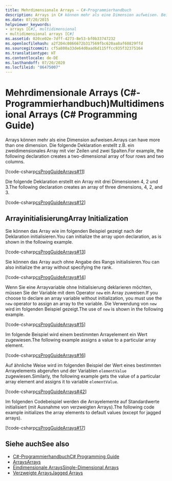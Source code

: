 ```yaml
---
title: Mehrdimensionale Arrays – C#-Programmierhandbuch
description: Arrays in C# können mehr als eine Dimension aufweisen. Bei dieser Beispieldeklaration wird ein zweidimensionales Array mit vier Zeilen und zwei Spalten erstellt.
ms.date: 07/20/2015
helpviewer_keywords:
- arrays [C#], multidimensional
- multidimensional arrays [C#]
ms.assetid: 020ce02e-7dff-4273-8e53-bf0b33747232
ms.openlocfilehash: a2f204c0866672b317569fbc620aa8af60829ffd
ms.sourcegitcommit: cf5a800a33de64d0aad6d115ffcc935f32375164
ms.translationtype: HT
ms.contentlocale: de-DE
ms.lasthandoff: 07/20/2020
ms.locfileid: "86475007"
---
```

# <a name="multidimensional-arrays-c-programming-guide"></a><span data-ttu-id="01a60-104">Mehrdimensionale Arrays (C#-Programmierhandbuch)</span><span class="sxs-lookup"><span data-stu-id="01a60-104">Multidimensional Arrays (C# Programming Guide)</span></span>

<span data-ttu-id="01a60-105">Arrays können mehr als eine Dimension aufweisen.</span><span class="sxs-lookup"><span data-stu-id="01a60-105">Arrays can have more than one dimension.</span></span> <span data-ttu-id="01a60-106">Die folgende Deklaration erstellt z.B. ein zweidimensionales Array mit vier Zeilen und zwei Spalten.</span><span class="sxs-lookup"><span data-stu-id="01a60-106">For example, the following declaration creates a two-dimensional array of four rows and two columns.</span></span>  
  
 [!code-csharp[csProgGuideArrays#11](~/samples/snippets/csharp/VS_Snippets_VBCSharp/csProgGuideArrays/CS/Arrays.cs#11)]  
  
 <span data-ttu-id="01a60-107">Die folgende Deklaration erstellt ein Array mit drei Dimensionen 4, 2 und 3.</span><span class="sxs-lookup"><span data-stu-id="01a60-107">The following declaration creates an array of three dimensions, 4, 2, and 3.</span></span>  
  
 [!code-csharp[csProgGuideArrays#12](~/samples/snippets/csharp/VS_Snippets_VBCSharp/csProgGuideArrays/CS/Arrays.cs#12)]  
  
## <a name="array-initialization"></a><span data-ttu-id="01a60-108">Arrayinitialisierung</span><span class="sxs-lookup"><span data-stu-id="01a60-108">Array Initialization</span></span>

 <span data-ttu-id="01a60-109">Sie können das Array wie im folgenden Beispiel gezeigt nach der Deklaration initialisieren.</span><span class="sxs-lookup"><span data-stu-id="01a60-109">You can initialize the array upon declaration, as is shown in the following example.</span></span>  
  
 [!code-csharp[csProgGuideArrays#13](~/samples/snippets/csharp/VS_Snippets_VBCSharp/csProgGuideArrays/CS/Arrays.cs#13)]  
  
 <span data-ttu-id="01a60-110">Sie können das Array auch ohne Angabe des Rangs initialisieren.</span><span class="sxs-lookup"><span data-stu-id="01a60-110">You can also initialize the array without specifying the rank.</span></span>  
  
 [!code-csharp[csProgGuideArrays#14](~/samples/snippets/csharp/VS_Snippets_VBCSharp/csProgGuideArrays/CS/Arrays.cs#14)]  
  
 <span data-ttu-id="01a60-111">Wenn Sie eine Arrayvariable ohne Initialisierung deklarieren möchten, müssen Sie der Variable mit dem Operator `new` ein Array zuweisen.</span><span class="sxs-lookup"><span data-stu-id="01a60-111">If you choose to declare an array variable without initialization, you must use the `new` operator to assign an array to the variable.</span></span> <span data-ttu-id="01a60-112">Die Verwendung von `new` wird im folgenden Beispiel gezeigt.</span><span class="sxs-lookup"><span data-stu-id="01a60-112">The use of `new` is shown in the following example.</span></span>  
  
 [!code-csharp[csProgGuideArrays#15](~/samples/snippets/csharp/VS_Snippets_VBCSharp/csProgGuideArrays/CS/Arrays.cs#15)]  
  
 <span data-ttu-id="01a60-113">Im folgende Beispiel wird einem bestimmten Arrayelement ein Wert zugewiesen.</span><span class="sxs-lookup"><span data-stu-id="01a60-113">The following example assigns a value to a particular array element.</span></span>  
  
 [!code-csharp[csProgGuideArrays#16](~/samples/snippets/csharp/VS_Snippets_VBCSharp/csProgGuideArrays/CS/Arrays.cs#16)]  
  
 <span data-ttu-id="01a60-114">Auf ähnliche Weise wird im folgenden Beispiel der Wert eines bestimmten Arrayelements abgerufen und der Variablen `elementValue` zugewiesen.</span><span class="sxs-lookup"><span data-stu-id="01a60-114">Similarly, the following example gets the value of a particular array element and assigns it to variable `elementValue`.</span></span>  
  
 [!code-csharp[csProgGuideArrays#42](~/samples/snippets/csharp/VS_Snippets_VBCSharp/csProgGuideArrays/CS/Arrays.cs#42)]  
  
 <span data-ttu-id="01a60-115">Im folgenden Codebeispiel werden die Arrayelemente auf Standardwerte initialisiert (mit Ausnahme von verzweigten Arrays).</span><span class="sxs-lookup"><span data-stu-id="01a60-115">The following code example initializes the array elements to default values (except for jagged arrays).</span></span>  
  
 [!code-csharp[csProgGuideArrays#17](~/samples/snippets/csharp/VS_Snippets_VBCSharp/csProgGuideArrays/CS/Arrays.cs#17)]  
  
## <a name="see-also"></a><span data-ttu-id="01a60-116">Siehe auch</span><span class="sxs-lookup"><span data-stu-id="01a60-116">See also</span></span>

- [<span data-ttu-id="01a60-117">C#-Programmierhandbuch</span><span class="sxs-lookup"><span data-stu-id="01a60-117">C# Programming Guide</span></span>](../index.md)
- [<span data-ttu-id="01a60-118">Arrays</span><span class="sxs-lookup"><span data-stu-id="01a60-118">Arrays</span></span>](./index.md)
- [<span data-ttu-id="01a60-119">Eindimensionale Arrays</span><span class="sxs-lookup"><span data-stu-id="01a60-119">Single-Dimensional Arrays</span></span>](./single-dimensional-arrays.md)
- [<span data-ttu-id="01a60-120">Verzweigte Arrays</span><span class="sxs-lookup"><span data-stu-id="01a60-120">Jagged Arrays</span></span>](./jagged-arrays.md)

